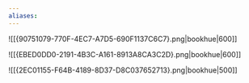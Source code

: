 ```yaml
---
aliases:
---
```

![[{90751079-770F-4EC7-A7D5-690F1137C6C7}.png|bookhue|600]]

![[{EBED0DD0-2191-4B3C-A161-8913A8CA3C2D}.png|bookhue|600]]

![[{2EC01155-F64B-4189-8D37-D8C037652713}.png|bookhue|500]]